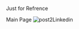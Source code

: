 Just for Refrence

Main Page
![post2Linkedin](https://github.com/Vicky8180/real--time/assets/76256436/fe007454-6d01-4207-a9bf-940cc7f5f66a)



